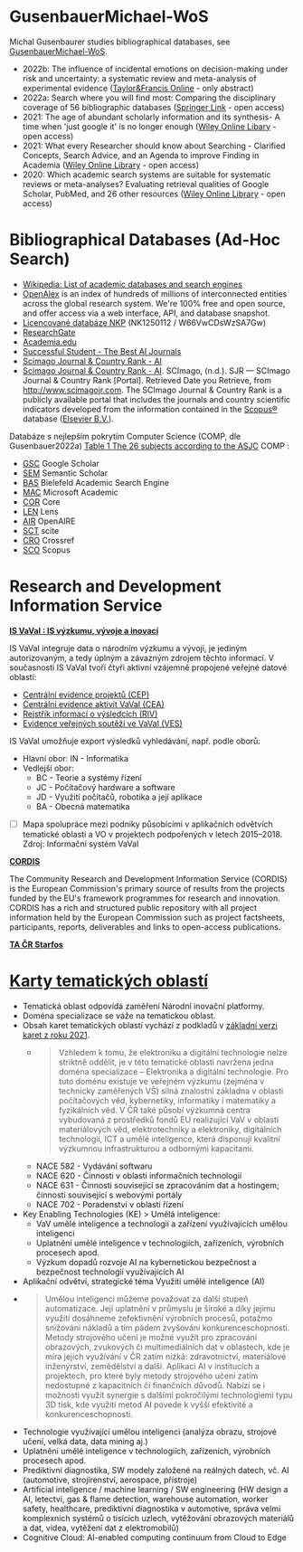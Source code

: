 # GusenbauerMichael-WoS
Michal Gusenbaurer studies bibliographical databases, see [GusenbauerMichael-WoS](https://www.webofscience.com/wos/woscc/summary/5baa1eb4-009c-4dc9-a25d-f8c3575bd83b-48f5cb10/relevance/1).
- 2022b: The influence of incidental emotions on decision-making under risk and uncertainty: a systematic review and meta-analysis of experimental evidence ([Taylor&Francis Online](https://www.tandfonline.com/doi/full/10.1080/02699931.2022.2099349) - only abstract)
- 2022a: Search where you will find most: Comparing the disciplinary coverage of 56 bibliographic databases ([Springer Link](https://link.springer.com/article/10.1007/s11192-022-04289-7) - open access)
- 2021: The age of abundant scholarly information and its synthesis- A time when 'just google it' is no longer enough ([Wiley Online Libary](https://onlinelibrary.wiley.com/doi/10.1002/jrsm.1520) - open access)
- 2021: What every Researcher should know about Searching - Clarified Concepts, Search Advice, and an Agenda to improve Finding in Academia ([Wiley Online Library](https://onlinelibrary.wiley.com/doi/10.1002/jrsm.1457) - open access)
- 2020: Which academic search systems are suitable for systematic reviews or meta-analyses? Evaluating retrieval qualities of Google Scholar, PubMed, and 26 other resources ([Wiley Online Library](https://onlinelibrary.wiley.com/doi/10.1002/jrsm.1378) - open access)

# Bibliographical Databases (Ad-Hoc Search)
- [Wikipedia: List of academic databases and search engines](https://en.wikipedia.org/wiki/List_of_academic_databases_and_search_engines)
- [OpenAlex](https://openalex.org/) is an index of hundreds of millions of interconnected entities across the global research system. We're 100% free and open source, and offer access via a web interface, API, and database snapshot.
- [Licencované databáze NKP](http://eiz.nkp.cz/) (NK1250112 / W66VwCDsWzSA7Gw)
- [ResearchGate](https://www.researchgate.net/)
- [Academia.edu](https://www.academia.edu/)
- [Successful Student - The Best AI Journals](https://successfulstudent.org/the-best-artificial-intelligence-journals/)
- [Scimago Journal & Country Rank - AI](https://www.scimagojr.com/journalrank.php?category=1702)
- [Scimago Journal & Country Rank - AI](https://www.scimagojr.com/journalrank.php?category=1702). SCImago, (n.d.). SJR — SCImago Journal & Country Rank [Portal]. Retrieved Date you Retrieve, from http://www.scimagojr.com. The SCImago Journal & Country Rank is a publicly available portal that includes the journals and country scientific indicators developed from the information contained in the [Scopus®](http://www.scopus.com/) database ([Elsevier B.V.](http://www.elsevier.com/)).

Databáze s nejlepším pokrytím Computer Science (COMP, dle Gusenbauer2022a) 
[Table 1 The 26 subjects according to the ASJC](https://link.springer.com/article/10.1007/s11192-022-04289-7/tables/1)
COMP : 
- [GSC](https://scholar.google.com/) Google Scholar
- [SEM](https://www.semanticscholar.org/) Semantic Scholar
- [BAS](https://www.base-search.net/) Bielefeld Academic Search Engine
- [MAC](https://www.microsoft.com/en-us/research/project/academic/) Microsoft Academic
- [COR](https://core.ac.uk/) Core
- [LEN](https://www.lens.org/) Lens
- [AIR](https://explore.openaire.eu/) OpenAIRE
- [SCT](https://scite.ai/) scite
- [CRO](https://search.crossref.org/) Crossref
- [SCO](https://www.scopus.com/) Scopus

# Research and Development Information Service
**[IS VaVaI : IS výzkumu, vývoje a inovací](https://www.isvavai.cz/)**

IS VaVaI integruje data o národním výzkumu a vývoji, je jediným autorizovaným, a tedy úplným a závazným zdrojem těchto informací.
V současnosti IS VaVaI tvoří čtyři aktivní vzájemně propojené veřejné datové oblasti: 
- [Centrální evidence projektů (CEP)](https://www.isvavai.cz/is?s=o-is-vavai#oiv-cep)
- [Centrální evidence aktivit VaVaI (CEA)](https://www.isvavai.cz/is?s=o-is-vavai#oiv-cea)
- [Rejstřík informací o výsledcích (RIV)](https://www.isvavai.cz/is?s=o-is-vavai#oiv-riv)
- [Evidence veřejných soutěží ve VaVaI (VES)](https://www.isvavai.cz/is?s=o-is-vavai#oiv-ves)

IS VaVaI umožňuje export výsledků vyhledávání, např. podle oborů:
- Hlavní obor: IN - Informatika
- Vedlejší obor: 
  - BC - Teorie a systémy řízení
  - JC - Počítačový hardware a software
  - JD - Využití počítačů, robotika a její aplikace
  - BA - Obecná matematika
- [ ] Mapa spolupráce mezi podniky působícími v aplikačních odvětvích tematické oblasti a VO v projektech podpořených v letech 2015–2018. Zdroj: Informační systém VaVaI

**[CORDIS](https://cordis.europa.eu/about/en)**

The Community Research and Development Information Service (CORDIS) is the European Commission's primary source of results from the projects funded by the EU's framework programmes for research and innovation. CORDIS has a rich and structured public repository with all project information held by the European Commission such as project factsheets, participants, reports, deliverables and links to open-access publications.

**[TA ČR Starfos](https://starfos.tacr.cz/en)**

# [Karty tematických oblastí](https://www.tacr.cz/wp-content/uploads/documents/2022/04/13/1649834081_Karty%20tematick%C3%BDch%20oblast%C3%AD%20RIS3%20strategie%20%C4%8CR.pdf)
- Tematická oblast odpovídá zaměření  Národní inovační platformy.
- Doména specializace se váže na tematickou oblast.
- Obsah karet tematických oblastí vychází z podkladů v [základní verzi karet z roku 2021](https://www.mpo.cz/assets/cz/podnikani/ris3-strategie/dokumenty/2021/1/B_Priloha-1-Karty-tematickych-oblasti.pdf).
  - > Vzhledem k tomu, že elektroniku a digitální technologie nelze striktně oddělit, je v této tematické oblasti navržena jedna doména specializace – Elektronika a digitální technologie. Pro tuto doménu existuje ve veřejném výzkumu (zejména v technicky zaměřených VŠ) silná znalostní základna v oblasti počítačových věd, kybernetiky, informatiky i matematiky a fyzikálních věd. V ČR také působí výzkumná centra vybudovaná z prostředků fondů EU realizující VaV v oblasti materiálových věd, elektrotechniky a elektroniky, digitálních technologií, ICT a umělé inteligence, která disponují kvalitní výzkumnou infrastrukturou a odbornými kapacitami.
  - NACE 582 - Vydávání softwaru
  - NACE 620 - Činnosti v oblasti informačních technologií
  - NACE 631 - Činnosti související se zpracováním dat a hostingem; činnosti související s webovými portály
  - NACE 702 - Poradenství v oblasti řízení
- Key Enabling Technologies (KE) > Umělá inteligence:
  - VaV umělé inteligence a technologií a zařízení využívajících umělou inteligenci
  - Uplatnění umělé inteligence v technologiích, zařízeních, výrobních procesech apod.
  - Výzkum dopadů rozvoje AI na kybernetickou bezpečnost a bezpečnost technologií využívajících AI
 - Aplikační odvětví, strategické téma Využití umělé inteligence (AI)
  - > Umělou inteligenci můžeme považovat za další stupeň automatizace. Její uplatnění v průmyslu je široké a díky jejímu využití dosáhneme zefektivnění výrobních procesů, potažmo snižování nákladů a tím pádem zvyšování konkurenceschopnosti. Metody strojového učení je možné využít pro zpracování obrazových, zvukových či multimediálních dat v oblastech, kde je míra jejich využívání v ČR zatím nízká: zdravotnictví, materiálové inženýrství, zemědělství a další. Aplikaci AI v institucích a projektech, pro které byly metody strojového učení zatím nedostupné z kapacitních či finančních důvodů. Nabízí se i možnosti využít synergie s dalšími pokročilými technologiemi typu 3D tisk, kde využití metod AI povede k vyšší efektivitě a konkurenceschopnosti.
  - Technologie využívající umělou inteligenci (analýza obrazu, strojové učení, velká data, data mining aj.)
  - Uplatnění umělé inteligence v technologiích, zařízeních, výrobních procesech apod.
  - Prediktivní diagnostika, SW modely založené na reálných datech, vč. AI (automotive, strojírenství, aerospace, přístroje)
  - Artificial inteligence / machine learning / SW engineering (HW design a AI, letectvi, gas & flame detection, warehouse automation, worker safety, healthcare, prediktivní diagnostika v automotive, správa velmi komplexních systémů o tisících uzlech, vytěžování obrazových materiálů a dat, videa, vytěžení dat z elektromobilů)
  - Cognitive Cloud: AI-enabled computing continuum from Cloud to Edge

